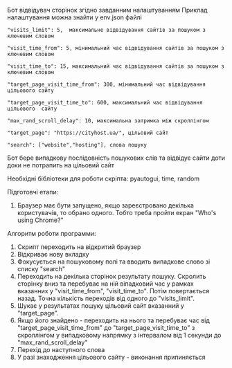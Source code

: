 Бот відвідувач сторінок згідно завданним налаштуванням
Приклад налаштування можна знайти у env.json файлі


    "visits_limit": 5,  максимальне відвідування сайтів за пошуком з ключевим словом 

    "visit_time_from": 5, мінимальний час відвідування сайтів за пошуком з ключевим словом

    "visit_time_to": 15, максимальний час відвідування сайтів за пошуком з ключевим словом

    "target_page_visit_time_from": 300, мінимальний час відвідування цільового сайту

    "target_page_visit_time_to": 600, максимальний час відвідування цільового  сайту

    "max_rand_scroll_delay": 10, максимальна затримка між скроллінгом

    "target_page": "https://cityhost.ua/", цільовий сайт

    "search": ["website","hosting"], слова пошуку

Бот бере випадкову послідовність пошукових слів та відвідує сайти доти доки не потрапить на цільовий сайт

Необхідні бібліотеки для роботи скріпта: pyautogui, time, random


Підготовчі етапи:
1. Браузер має бути запущено, якщо зареєстровано декілька користувачів, то обрано одного. Тобто треба пройти екран "Who's using Chrome?"

Алгоритм роботи программи:
1. Скрипт переходить на відкритий браузер
2. Відкриває нову вкладку
3. Фокусується на пошуковому полі та вводить випадкове слово зі списку "search"
4. Переходить на декілька сторінок результату пошуку. Скролить сторінку вниз та перебуває на ній віпадковий час у рамках вказанних у "visit_time_from", "visit_time_to". Потім повертається назад.
Точна кількість переходів від одного до "visits_limit".
5. Шукає у результатах пошуку цільовий сайт вказанний у "target_page".
6. Якщо його знайдено - переходить на нього та перебуває час від "target_page_visit_time_from" до "target_page_visit_time_to" з скроллінгом у випадковому напрямку з інтервалом від 1 секунди до "max_rand_scroll_delay"
7. Перехід до наступного слова
8. У разі знаходження цільового сайту - виконання припиняється
